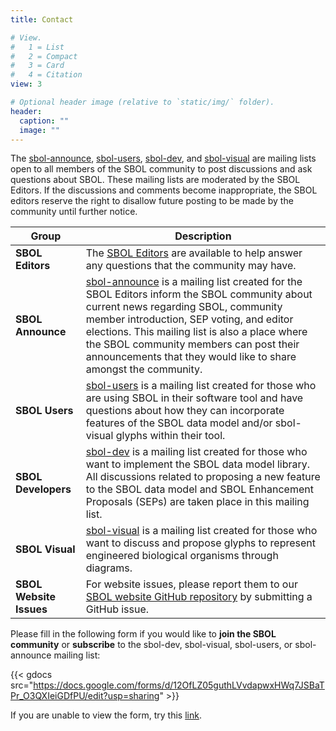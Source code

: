 ```yaml
---
title: Contact

# View.
#   1 = List
#   2 = Compact
#   3 = Card
#   4 = Citation
view: 3

# Optional header image (relative to `static/img/` folder).
header:
  caption: ""
  image: ""
---
```


The [sbol-announce](mailto:sbol-announce@googlegroups.com), [sbol-users](mailto:sbol-users@googlegroups.com), [sbol-dev](mailto:sbol-dev@googlegroups.com), and [sbol-visual](mailto:sbol-visual@googlegroups.com) are mailing lists open to all members of the SBOL community to post discussions and ask questions about SBOL. These mailing lists are moderated by the SBOL Editors. If the discussions and comments become inappropriate, the SBOL editors reserve the right to disallow future posting to be made by the community until further notice.


| Group                   | Description            |
| ------------------------| ---------------------- |
| **SBOL Editors**      | The [SBOL Editors](mailto:sbol-editors@googlegroups.com) are available to help answer any questions that the community may have.  |
| **SBOL Announce**   | [sbol-announce](mailto:sbol-announce@googlegroups.com) is a mailing list created for the SBOL Editors inform the SBOL community about current news regarding SBOL, community member introduction, SEP voting, and editor elections. This mailing list is also a place where the SBOL community members can post their announcements that they would like to share amongst the community.             |
| **SBOL Users**   | [sbol-users](mailto:sbol-users@googlegroups.com) is a mailing list created for those who are using SBOL in their software tool and have questions about how they can incorporate features of the SBOL data model and/or sbol-visual glyphs within their tool.             |
| **SBOL Developers**   | [sbol-dev](mailto:sbol-dev@googlegroups.com) is a mailing list created for those who want to implement the SBOL data model library. All discussions related to proposing a new feature to the SBOL data model and SBOL Enhancement Proposals (SEPs) are taken place in this mailing list.             |
| **SBOL Visual**   | [sbol-visual](mailto:sbol-visual@googlegroups.com) is a mailing list created for those who want to discuss and propose glyphs to represent engineered biological organisms through diagrams.             |
| **SBOL Website Issues**   | For website issues, please report them to our [SBOL website GitHub repository](https://github.com/SynBioDex/SBOL_website/issues) by submitting a GitHub issue.             |



Please fill in the following form if you would like to **join the SBOL community** or **subscribe** to the sbol-dev, sbol-visual, sbol-users, or sbol-announce mailing list:


{{< gdocs src="https://docs.google.com/forms/d/12OfLZ05guthLVvdapwxHWq7JSBaTPr_O3QXIeiGDfPU/edit?usp=sharing" >}}


If you are unable to view the form, try this [link](https://docs.google.com/forms/d/12OfLZ05guthLVvdapwxHWq7JSBaTPr_O3QXIeiGDfPU).
